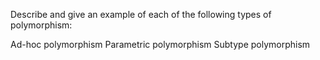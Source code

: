 Describe and give an example of each of the following types of polymorphism:

Ad-hoc polymorphism
Parametric polymorphism
Subtype polymorphism
